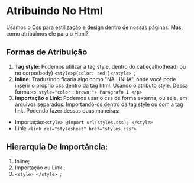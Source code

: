 # Atribuindo No Html
Usamos o Css para estilização e design dentro de nossas páginas. Mas, como atribuímos ele para o Html?
## Formas de Atribuição
1. **Tag style:** Podemos utilizar a tag style, dentro do cabeçalho(head) ou no corpo(body) ``<style>p{color: red;}</style> ``;
2. **Inline:** Traduzindo ficaria algo como "NA LINHA", onde você pode inserir o próprio css dentro da tag html. Usando o atributo style. Dessa forma:``<p style="color: brown;"> Parágrafo 1 </p>``
3. **Importação e Link:** Podemos usar o css de forma externa, ou seja, em arquivos separados. Importando-os dentro da tag style ou com a tag link. Podendo fazer dessas duas maneiras:

- Importação:``<style> @import url(styles.css); </style>``
- Link: ``<link rel="stylesheet" href="styles.css"> ``

## Hierarquia De Importância:
1. Inline;
2. Importação ou Link ;
3. ``<style> </style> ``;